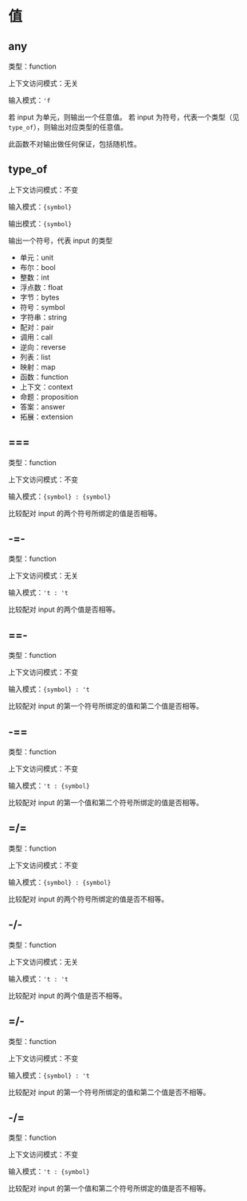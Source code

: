 # 值

## any

类型：function

上下文访问模式：无关

输入模式：`'f`

若 input 为单元，则输出一个任意值。
若 input 为符号，代表一个类型（见 `type_of`），则输出对应类型的任意值。

此函数不对输出做任何保证，包括随机性。

## type_of

上下文访问模式：不变

输入模式：`{symbol}`

输出模式：`{symbol}`

输出一个符号，代表 input 的类型

- 单元：unit
- 布尔：bool
- 整数：int
- 浮点数：float
- 字节：bytes
- 符号：symbol
- 字符串：string
- 配对：pair
- 调用：call
- 逆向：reverse
- 列表：list
- 映射：map
- 函数：function
- 上下文：context
- 命题：proposition
- 答案：answer
- 拓展：extension

## ===

类型：function

上下文访问模式：不变

输入模式：`{symbol} : {symbol}`

比较配对 input 的两个符号所绑定的值是否相等。

## -=-

类型：function

上下文访问模式：无关

输入模式：`'t : 't`

比较配对 input 的两个值是否相等。

## ==-

类型：function

上下文访问模式：不变

输入模式：`{symbol} : 't`

比较配对 input 的第一个符号所绑定的值和第二个值是否相等。

## -==

类型：function

上下文访问模式：不变

输入模式：`'t : {symbol}`

比较配对 input 的第一个值和第二个符号所绑定的值是否相等。

## =/=

类型：function

上下文访问模式：不变

输入模式：`{symbol} : {symbol}`

比较配对 input 的两个符号所绑定的值是否不相等。

## -/-

类型：function

上下文访问模式：无关

输入模式：`'t : 't`

比较配对 input 的两个值是否不相等。

## =/-

类型：function

上下文访问模式：不变

输入模式：`{symbol} : 't`

比较配对 input 的第一个符号所绑定的值和第二个值是否不相等。

## -/=

类型：function

上下文访问模式：不变

输入模式：`'t : {symbol}`

比较配对 input 的第一个值和第二个符号所绑定的值是否不相等。
